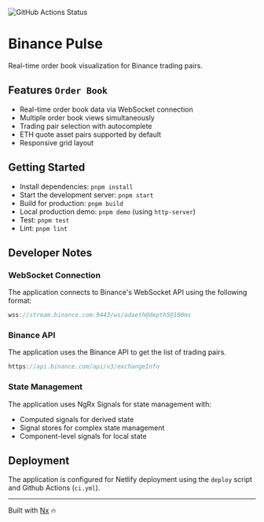 ![GitHub Actions Status](https://github.com/attilacsanyi/binance-pulse/actions/workflows/ci.yml/badge.svg)

# Binance Pulse

Real-time order book visualization for Binance trading pairs.

## Features `Order Book`

- Real-time order book data via WebSocket connection
- Multiple order book views simultaneously
- Trading pair selection with autocomplete
- ETH quote asset pairs supported by default
- Responsive grid layout

## Getting Started

- Install dependencies: `pnpm install`
- Start the development server: `pnpm start`
- Build for production: `pnpm build`
- Local production demo: `pnpm demo` (using `http-server`)
- Test: `pnpm test`
- Lint: `pnpm lint`

## Developer Notes

### WebSocket Connection

The application connects to Binance's WebSocket API using the following format:

```typescript
wss://stream.binance.com:9443/ws/adaeth@depth5@100ms
```

### Binance API

The application uses the Binance API to get the list of trading pairs.

```typescript
https://api.binance.com/api/v3/exchangeInfo
```

### State Management

The application uses NgRx Signals for state management with:

- Computed signals for derived state
- Signal stores for complex state management
- Component-level signals for local state

## Deployment

The application is configured for Netlify deployment using the `deploy` script and Github Actions (`ci.yml`).

---

Built with [Nx](https://nx.dev) 🔥
